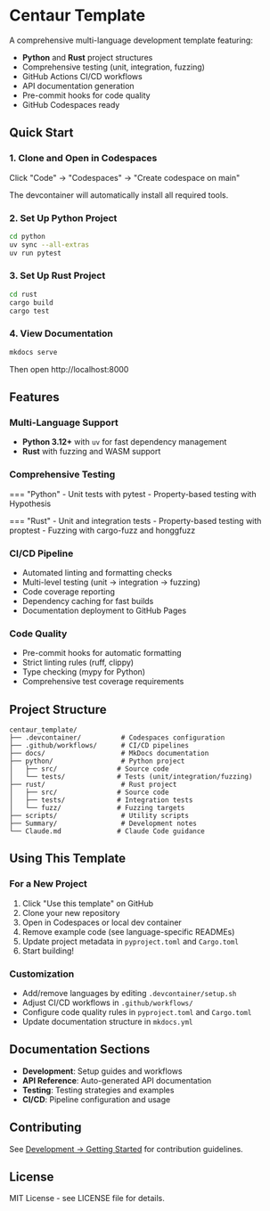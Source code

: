 # Centaur Template

A comprehensive multi-language development template featuring:

- **Python** and **Rust** project structures
- Comprehensive testing (unit, integration, fuzzing)
- GitHub Actions CI/CD workflows
- API documentation generation
- Pre-commit hooks for code quality
- GitHub Codespaces ready

## Quick Start

### 1. Clone and Open in Codespaces

Click "Code" → "Codespaces" → "Create codespace on main"

The devcontainer will automatically install all required tools.

### 2. Set Up Python Project

```bash
cd python
uv sync --all-extras
uv run pytest
```

### 3. Set Up Rust Project

```bash
cd rust
cargo build
cargo test
```

### 4. View Documentation

```bash
mkdocs serve
```

Then open http://localhost:8000

## Features

### Multi-Language Support

- **Python 3.12+** with `uv` for fast dependency management
- **Rust** with fuzzing and WASM support

### Comprehensive Testing

=== "Python"
    - Unit tests with pytest
    - Property-based testing with Hypothesis

=== "Rust"
    - Unit and integration tests
    - Property-based testing with proptest
    - Fuzzing with cargo-fuzz and honggfuzz

### CI/CD Pipeline

- Automated linting and formatting checks
- Multi-level testing (unit → integration → fuzzing)
- Code coverage reporting
- Dependency caching for fast builds
- Documentation deployment to GitHub Pages

### Code Quality

- Pre-commit hooks for automatic formatting
- Strict linting rules (ruff, clippy)
- Type checking (mypy for Python)
- Comprehensive test coverage requirements

## Project Structure

```
centaur_template/
├── .devcontainer/          # Codespaces configuration
├── .github/workflows/      # CI/CD pipelines
├── docs/                   # MkDocs documentation
├── python/                 # Python project
│   ├── src/               # Source code
│   └── tests/             # Tests (unit/integration/fuzzing)
├── rust/                   # Rust project
│   ├── src/               # Source code
│   ├── tests/             # Integration tests
│   └── fuzz/              # Fuzzing targets
├── scripts/                # Utility scripts
├── Summary/                # Development notes
└── Claude.md              # Claude Code guidance
```

## Using This Template

### For a New Project

1. Click "Use this template" on GitHub
2. Clone your new repository
3. Open in Codespaces or local dev container
4. Remove example code (see language-specific READMEs)
5. Update project metadata in `pyproject.toml` and `Cargo.toml`
6. Start building!

### Customization

- Add/remove languages by editing `.devcontainer/setup.sh`
- Adjust CI/CD workflows in `.github/workflows/`
- Configure code quality rules in `pyproject.toml` and `Cargo.toml`
- Update documentation structure in `mkdocs.yml`

## Documentation Sections

- **Development**: Setup guides and workflows
- **API Reference**: Auto-generated API documentation
- **Testing**: Testing strategies and examples
- **CI/CD**: Pipeline configuration and usage

## Contributing

See [Development → Getting Started](development/getting-started.md) for contribution guidelines.

## License

MIT License - see LICENSE file for details.
